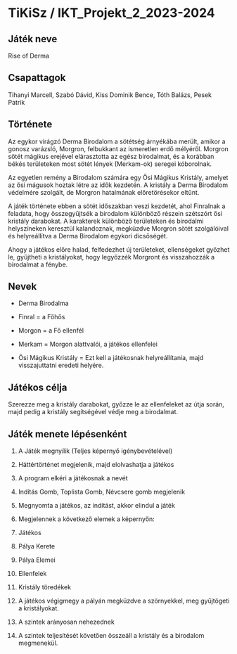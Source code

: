 # TiKiSz / IKT_Projekt_2_2023-2024

## Játék neve

Rise of Derma

## Csapattagok

Tihanyi Marcell, Szabó Dávid, Kiss Dominik Bence, Tóth Balázs, Pesek Patrik

## Története

Az egykor virágzó Derma Birodalom a sötétség árnyékába merült, amikor a gonosz varázsló, Morgron, felbukkant az ismeretlen erdő mélyéről. Morgron sötét mágikus erejével elárasztotta az egész birodalmat, és a korábban békés területeken most sötét lények (Merkam-ok) seregei kóborolnak.

  

Az egyetlen remény a Birodalom számára egy Ősi Mágikus Kristály, amelyet az ősi mágusok hoztak létre az idők kezdetén. A kristály a Derma Birodalom védelmére szolgált, de Morgron hatalmának előretörésekor eltűnt.

  

A játék története ebben a sötét időszakban veszi kezdetét, ahol Finralnak a feladata, hogy összegyűjtsék a birodalom különböző részein szétszórt ősi kristály darabokat. A karakterek különböző területeken és birodalmi helyszíneken keresztül kalandoznak, megküzdve Morgron sötét szolgálóival és helyreállítva a Derma Birodalom egykori dicsőségét.

  

Ahogy a játékos előre halad, felfedezhet új területeket, ellenségeket győzhet le, gyűjtheti a kristályokat, hogy legyőzzék Morgront és visszahozzák a birodalmat a fénybe.

## Nevek

-   Derma Birodalma
    
-   Finral = a Főhős
    
-   Morgon = a Fő ellenfél
    
-   Merkam = Morgon alattvalói, a játékos ellenfelei
    
-   Ősi Mágikus Kristály = Ezt kell a játékosnak helyreállítania, majd visszajuttatni eredeti helyére.
    

## Játékos célja

Szerezze meg a kristály darabokat, győzze le az ellenfeleket az útja során, majd pedig a kristály segítségével védje meg a birodalmat. 

## Játék menete lépésenként

1.  A Játék megnyílik (Teljes képernyő igénybevételével)
    
2.  Háttértörténet megjelenik, majd elolvashatja a játékos
    
3.  A program elkéri a játékosnak a nevét
    
4.  Indítás Gomb, Toplista Gomb, Névcsere gomb megjelenik
    
5.  Megnyomta a játékos, az indítást, akkor elindul a játék
    
6.  Megjelennek a következő elemek a képernyőn:
    

1.  Játékos
    
2.  Pálya Kerete
    
3.  Pálya Elemei
    
4.  Ellenfelek
    
5.  Kristály töredékek
    

8.  A játékos végigmegy a pályán megküzdve a szörnyekkel, meg gyűjtögeti a kristályokat.
    
9.  A szintek arányosan nehezednek
    
10.  A szintek teljesítését követően összeáll a kristály és a birodalom megmenekül.
